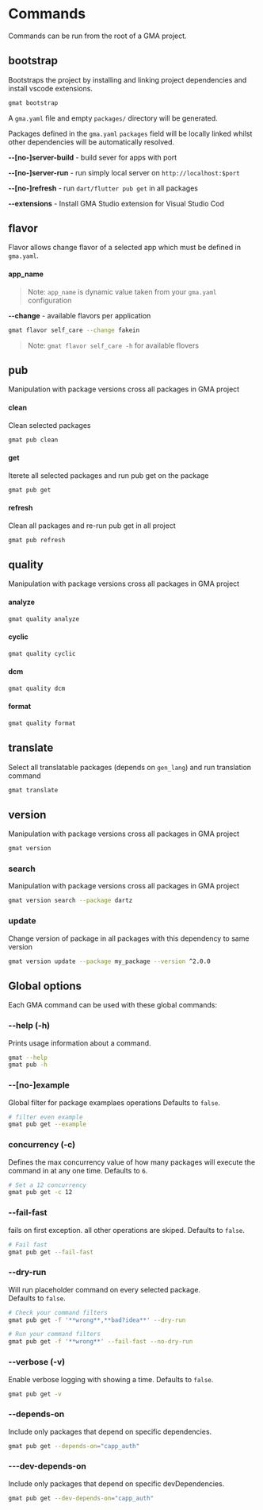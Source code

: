 # Commands

Commands can be run from the root of a GMA project.

## bootstrap

Bootstraps the project by installing and linking project dependencies and install vscode extensions.

```bash
gmat bootstrap
```
A `gma.yaml` file and empty `packages/` directory will be generated.

Packages defined in the `gma.yaml` `packages` field will be locally linked whilst other dependencies
will be automatically resolved.

**--[no-]server-build** - build sever for apps with port

**--[no-]server-run** - run simply local server on ```http://localhost:$port```

**--[no-]refresh** - run  ```dart/flutter pub get``` in all packages

**--extensions** - Install GMA Studio extension for Visual Studio Cod



## flavor

Flavor allows change flavor of a selected app which must be defined in `gma.yaml`.

#### app_name
> Note: `app_name` is dynamic value taken from your `gma.yaml` configuration

**--change** - available flavors per application
```bash
gmat flavor self_care --change fakein
```
> Note: `gmat flavor self_care -h` for available flovers

## pub
Manipulation with package versions cross all packages in GMA project

#### clean
Clean selected packages
```bash
gmat pub clean
```

#### get
Iterete all selected packages and run pub get on the package
```bash
gmat pub get
```
#### refresh
Clean all packages and re-run pub get in all project
```bash
gmat pub refresh
```

## quality
Manipulation with package versions cross all packages in GMA project

#### analyze
```bash
gmat quality analyze
```

#### cyclic
```bash
gmat quality cyclic
```

#### dcm
```bash
gmat quality dcm
```

#### format
```bash
gmat quality format
```

## translate

Select all translatable packages (depends on `gen_lang`) and run translation command

```bash
gmat translate 
```

## version

Manipulation with package versions cross all packages in GMA project

```bash
gmat version
```

### search

Manipulation with package versions cross all packages in GMA project

```bash
gmat version search --package dartz
```

### update

Change version of package in all packages with this dependency to same version

```bash
gmat version update --package my_package --version ^2.0.0
```

## Global options

Each GMA command can be used with these global commands:

### --help (-h)

Prints usage information about a command.

```bash
gmat --help
gmat pub -h
```

### --[no-]example
Global filter for package examplaes operations
Defaults to `false`.
```bash
# filter even example
gmat pub get --example
```

### concurrency (-c)

Defines the max concurrency value of how many packages will execute the command in at any one time. Defaults to `6`.

```bash
# Set a 12 concurrency
gmat pub get -c 12
```

### --fail-fast

fails on first exception. all other operations are skiped.
Defaults to `false`.

```bash
# Fail fast
gmat pub get --fail-fast
```

### --dry-run

Will run placeholder command on every selected package.  
Defaults to `false`.

```bash
# Check your command filters
gmat pub get -f '**wrong**,**bad?idea**' --dry-run

# Run your command filters
gmat pub get -f '**wrong**' --fail-fast --no-dry-run
```

### --verbose (-v)

Enable verbose logging with showing a time.
Defaults to `false`.

```bash
gmat pub get -v
```

### --depends-on

Include only packages that depend on specific dependencies.

```bash
gmat pub get --depends-on="capp_auth"
```

### ---dev-depends-on

Include only packages that depend on specific devDependencies.

```bash
gmat pub get --dev-depends-on="capp_auth"
```